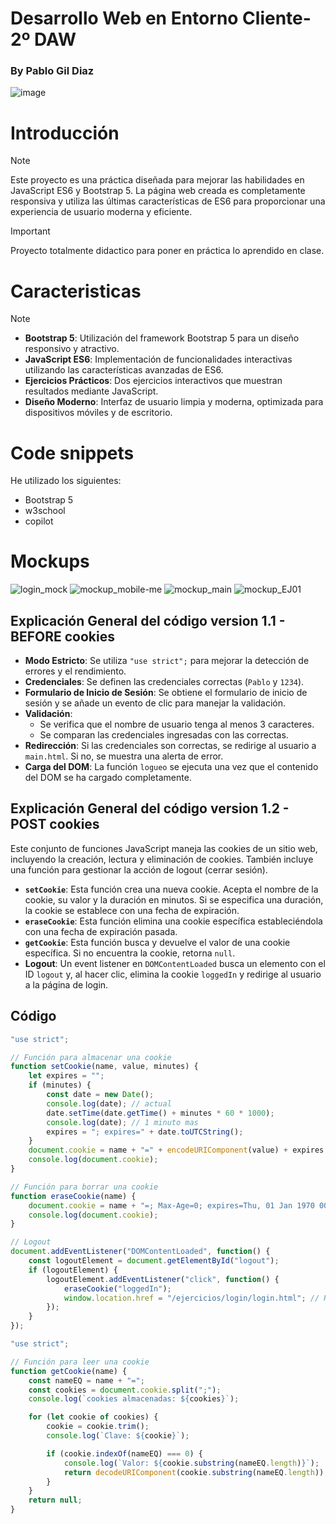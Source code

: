 <!-- 

Trabajo realizado por Pablo gil diaz alias Envy.
Finalizado dia 03/10.
Asignatura - Entorno cliente.
Profesor - J.

-->

<h1>Desarrollo Web en Entorno Cliente- 2º DAW</h1>
<h3>By Pablo Gil Diaz</h3>

![image](https://github.com/user-attachments/assets/4377f231-3a60-4948-8136-cea4a86cfe11)

<h1 id="introduccion">Introducción</h1>

> [!NOTE]
> Este proyecto es una práctica diseñada para mejorar las habilidades en JavaScript ES6 y Bootstrap 5. La página web creada es completamente responsiva y utiliza las últimas características de ES6 para proporcionar una experiencia de usuario moderna y eficiente.

>[!IMPORTANT]
> Proyecto totalmente didactico para poner en práctica lo aprendido en clase.

<h1 id="caracteristicas">Caracteristicas</h1>

> [!NOTE]
> - **Bootstrap 5**: Utilización del framework Bootstrap 5 para un diseño responsivo y atractivo. <br>
> - **JavaScript ES6**: Implementación de funcionalidades interactivas utilizando las características avanzadas de ES6. <br>
> - **Ejercicios Prácticos**: Dos ejercicios interactivos que muestran resultados mediante JavaScript. <br>
> - **Diseño Moderno**: Interfaz de usuario limpia y moderna, optimizada para dispositivos móviles y de escritorio.

<h1 id="code-snippets">Code snippets</h1>
He utilizado los siguientes:

- Bootstrap 5
- w3school
- copilot

<h1 id="mockups">Mockups</h1>

![login_mock](https://github.com/user-attachments/assets/b2ed1c56-b44d-4229-8078-c32be1b102af)
![mockup_mobile-me](https://github.com/user-attachments/assets/1298a1bb-cc49-4d53-ac02-ebf8f45827ad)
![mockup_main](https://github.com/user-attachments/assets/543e98e0-b3c6-4f31-9847-65590f033947)
![mockup_EJ01](https://github.com/user-attachments/assets/964bef26-c172-42d0-a063-4abaa585904a)

## Explicación General del código version 1.1 - BEFORE cookies

- **Modo Estricto**: Se utiliza `"use strict";` para mejorar la detección de errores y el rendimiento.
- **Credenciales**: Se definen las credenciales correctas (`Pablo` y `1234`).
- **Formulario de Inicio de Sesión**: Se obtiene el formulario de inicio de sesión y se añade un evento de clic para manejar la validación.
- **Validación**: 
  - Se verifica que el nombre de usuario tenga al menos 3 caracteres.
  - Se comparan las credenciales ingresadas con las correctas.
- **Redirección**: Si las credenciales son correctas, se redirige al usuario a `main.html`. Si no, se muestra una alerta de error.
- **Carga del DOM**: La función `logueo` se ejecuta una vez que el contenido del DOM se ha cargado completamente.

## Explicación General del código version 1.2 - POST cookies

Este conjunto de funciones JavaScript maneja las cookies de un sitio web, incluyendo la creación, lectura y eliminación de cookies. También incluye una función para gestionar la acción de logout (cerrar sesión).

- **`setCookie`**: Esta función crea una nueva cookie. Acepta el nombre de la cookie, su valor y la duración en minutos. Si se especifica una duración, la cookie se establece con una fecha de expiración.
- **`eraseCookie`**: Esta función elimina una cookie específica estableciéndola con una fecha de expiración pasada.
- **`getCookie`**: Esta función busca y devuelve el valor de una cookie específica. Si no encuentra la cookie, retorna `null`.
- **Logout**: Un event listener en `DOMContentLoaded` busca un elemento con el ID `logout` y, al hacer clic, elimina la cookie `loggedIn` y redirige al usuario a la página de login.

## Código

```javascript
"use strict";

// Función para almacenar una cookie
function setCookie(name, value, minutes) {
    let expires = "";
    if (minutes) {
        const date = new Date();
        console.log(date); // actual
        date.setTime(date.getTime() + minutes * 60 * 1000);
        console.log(date); // 1 minuto mas
        expires = "; expires=" + date.toUTCString();
    }
    document.cookie = name + "=" + encodeURIComponent(value) + expires + "; path=/; SameSite=Strict; Secure";
    console.log(document.cookie);
}

// Función para borrar una cookie
function eraseCookie(name) {
    document.cookie = name + "=; Max-Age=0; expires=Thu, 01 Jan 1970 00:00:00 UTC; path=/; SameSite=Strict; Secure";
    console.log(document.cookie);
}

// Logout
document.addEventListener("DOMContentLoaded", function() {
    const logoutElement = document.getElementById("logout");
    if (logoutElement) {
        logoutElement.addEventListener("click", function() {
            eraseCookie("loggedIn");
            window.location.href = "/ejercicios/login/login.html"; // Ruta absoluta
        });
    }
});

"use strict";

// Función para leer una cookie
function getCookie(name) {
    const nameEQ = name + "=";
    const cookies = document.cookie.split(";");
    console.log(`cookies almacenadas: ${cookies}`);

    for (let cookie of cookies) {
        cookie = cookie.trim();
        console.log(`Clave: ${cookie}`);

        if (cookie.indexOf(nameEQ) === 0) {
            console.log(`Valor: ${cookie.substring(nameEQ.length)}`);
            return decodeURIComponent(cookie.substring(nameEQ.length));
        }
    }
    return null;
}
